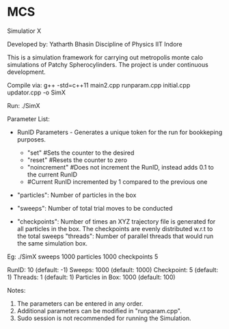 # MCS
Simulatior X

Developed by:
Yatharth Bhasin
Discipline of Physics
IIT Indore

This is a simulation framework for carrying out metropolis monte calo simulations of Patchy Spherocylinders.
The project is under continuous development.

Compile via: g++ -std=c++11 main2.cpp runparam.cpp initial.cpp updator.cpp  -o SimX

Run: ./SimX <Parameter Parameter_Value>

Parameter List:

* RunID Parameters - Generates a unique token for the run for bookkeping purposes.

  - "set" <int> #Sets the counter to the desired 
  - "reset" #Resets the counter to zero
  - "noincrement" #Does not increment the RunID, instead adds 0.1 to the current RunID
  - <No arg passed> #Current RunID incremented by 1 compared to the previous one
  
 
* "particles": Number of particles in the box
* "sweeps": Number of total trial moves to be conducted
* "checkpoints": Number of times an XYZ trajectory file is generated for all particles in the box. The checkpoints are evenly distributed w.r.t to the total sweeps
"threads": Number of parallel threads that would run the same simulation box.

Eg: ./SimX sweeps 1000 particles 1000 checkpoints 5

RunID: 10 (default: -1)
Sweeps: 1000 (default: 1000)
Checkpoint: 5 (default: 1)
Threads: 1 (default: 1)
Particles in Box: 1000 (default: 100)




Notes: 
1. The parameters can be entered in any order.
2. Additional parameters can be modified in "runparam.cpp".
3. Sudo session is not recommended for running the Simulation.
